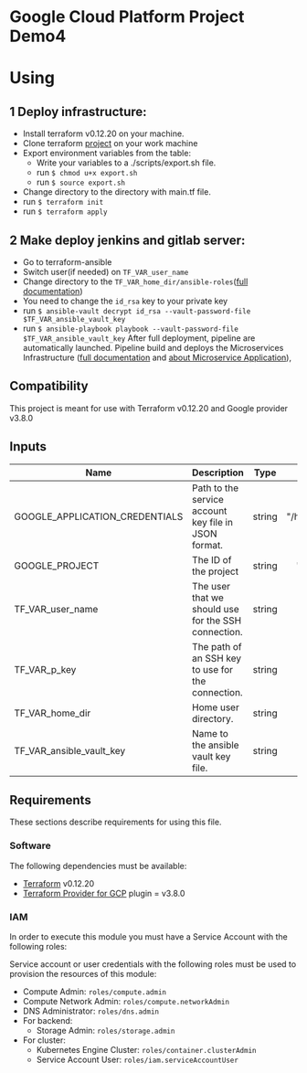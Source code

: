# Google Cloud Platform Project Demo4

# Using

## 1 Deploy infrastructure:

- Install terraform v0.12.20 on your machine.
- Clone terraform [project][terraform-host] on your work machine
- Export environment variables from the table:
  - Write your variables to a ./scripts/export.sh file.
  - run `$ chmod u+x export.sh`
  - run `$ source export.sh`
- Change directory to the directory with main.tf file.
- run `$ terraform init`
- run `$ terraform apply`

## 2 Make deploy jenkins and gitlab server:

- Go to terraform-ansible
- Switch user(if needed) on `TF_VAR_user_name`
- Change directory to the `TF_VAR_home_dir/ansible-roles`([full documentation][ansible-roles])
- You need to change the `id_rsa` key to your private key
- run `$ ansible-vault decrypt id_rsa --vault-password-file $TF_VAR_ansible_vault_key`
- run `$ ansible-playbook playbook --vault-password-file $TF_VAR_ansible_vault_key`
After full deployment, pipeline are automatically launched. Pipeline build and deploys the Microservices Infrastructure ([full documentation][jenkins] and [about Microservice Application][microservice-application]),


## Compatibility

This project is meant for use with Terraform v0.12.20 and Google provider v3.8.0
<!-- BEGINNING OF PRE-COMMIT-TERRAFORM DOCS HOOK -->
## Inputs

| Name | Description | Type | Example |
|------|-------------|:----:|:-------:|
| GOOGLE\_APPLICATION\_CREDENTIALS | Path to the service account key file in JSON format. | string | "/home/Maksym/file.json" |
| GOOGLE\_PROJECT | The ID of the project | string | "myproject-123456" |
| TF\_VAR\_user\_name | The user that we should use for the SSH connection. | string | "Maksym" |
| TF\_VAR\_p\_key | The path of an SSH key to use for the connection. | string | ".ssh/id_key" |
| TF\_VAR\_home\_dir | Home user directory. | string | "/home/Maksym" |
| TF\_VAR\_ansible\_vault\_key | Name to the ansible vault key file. | string | "vault_key.txt" |

<!-- END OF PRE-COMMIT-TERRAFORM DOCS HOOK -->

## Requirements

These sections describe requirements for using this file.

### Software

The following dependencies must be available:

- [Terraform][terraform] v0.12.20
- [Terraform Provider for GCP][terraform-provider-gcp] plugin = v3.8.0

### IAM
In order to execute this module you must have a Service Account with the
following roles:


Service account or user credentials with the following roles must be used to provision the resources of this module:

- Compute Admin: `roles/compute.admin`
- Compute Network Admin: `roles/compute.networkAdmin`
- DNS Administrator: `roles/dns.admin`
- For backend:
  - Storage Admin: `roles/storage.admin`
- For cluster:  
  - Kubernetes Engine Cluster: `roles/container.clusterAdmin`
  - Service Account User: `roles/iam.serviceAccountUser`

[terraform-provider-gcp]: https://www.terraform.io/docs/providers/google/index.html
[terraform]: https://www.terraform.io/downloads.html
[terraform-host]: https://github.com/DanJake/demo4_tf.git
[ansible-roles]: https://gitlab.sxvova.opensource-ukraine.org/root/ansible-roles.git
[jenkins]: https://gitlab.sxvova.opensource-ukraine.org/root/jenkins-demo4
[microservice-application]: https://gitlab.sxvova.opensource-ukraine.org/root/microservices-demo
